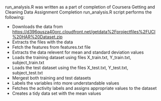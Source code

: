 run_analysis.R was written as a part of completion of Coursera Getting and Cleaning Data Assignment Completion
run_analysis.R script performs the following:

- Downloads the data from https://d396qusza40orc.cloudfront.net/getdata%2Fprojectfiles%2FUCI%20HAR%20Dataset.zip
- Extracts the files with the data
- Fetch the features from features.txt file
- Extracts the data relevent for mean and standard deviation values
- Loads the training dataset using files X_train.txt, Y_train.txt, subject_train.txt
- Loads the test dataset using the files X_test.txt, Y_test.txt, subject_test.txt
- Mergest both training and test datasets
- Labels the variables into more understandable values
- Fetches the activity labels and assigns appropriate values to the dataset
- Creates a tidy data set with the mean values